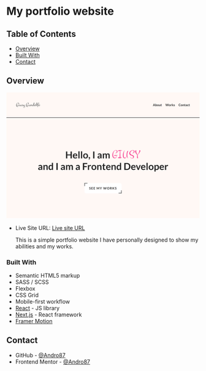 # My portfolio website

## Table of Contents

-   [Overview](#overview)
-   [Built With](#built-with)
-   [Contact](#contact)

## Overview

![My Portfolio Website](./public/assets/portfolio_screenshot.png)

-   Live Site URL: [Live site URL ](https://portfolio-liard-chi-79.vercel.app/)

    This is a simple portfolio website I have personally designed to show my abilities and my works.

### Built With

-   Semantic HTML5 markup
-   SASS / SCSS
-   Flexbox
-   CSS Grid
-   Mobile-first workflow
-   [React](https://reactjs.org/) - JS library
-   [Next.js](https://nextjs.org/) - React framework
-   [Framer Motion](https://www.framer.com/motion/)

## Contact

-   GitHub - [@Andro87](https://github.com/Andro87)
-   Frontend Mentor - [@Andro87](https://www.frontendmentor.io/profile/Andro87)
